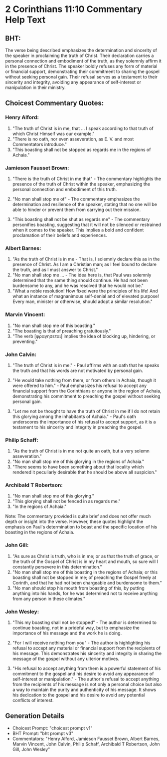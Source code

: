 # 2 Corinthians 11:10 Commentary Help Text

## BHT:
The verse being described emphasizes the determination and sincerity of the speaker in proclaiming the truth of Christ. Their declaration carries a personal connection and embodiment of the truth, as they solemnly affirm it in the presence of Christ. The speaker boldly refuses any form of material or financial support, demonstrating their commitment to sharing the gospel without seeking personal gain. Their refusal serves as a testament to their sincerity and integrity, avoiding any appearance of self-interest or manipulation in their ministry.

## Choicest Commentary Quotes:
### Henry Alford:
1. "The truth of Christ is in me, that ... I speak according to that truth of which Christ Himself was our example."
2. "There is no oath, nor even asseveration, as E. V. and most Commentators introduce."
3. "This boasting shall not be stopped as regards me in the regions of Achaia."

### Jamieson Fausset Brown:
1. "There is the truth of Christ in me that" - The commentary highlights the presence of the truth of Christ within the speaker, emphasizing the personal connection and embodiment of this truth.

2. "No man shall stop me of" - The commentary emphasizes the determination and resilience of the speaker, stating that no one will be able to hinder or prevent them from carrying out their mission.

3. "This boasting shall not be shut as regards me" - The commentary personifies boasting, suggesting that it will not be silenced or restrained when it comes to the speaker. This implies a bold and confident proclamation of their beliefs and experiences.

### Albert Barnes:
1. "As the truth of Christ is in me - That is, I solemnly declare this as in the presence of Christ. As I am a Christian man; as I feel bound to declare the truth, and as I must answer to Christ."
2. "No man shall stop me ... - The idea here is, that Paul was solemnly determined that the same thing should continue. He had not been burdensome to any, and he was resolved that he would not be."
3. "What a noble resolution! How fixed were the principles of his life! And what an instance of magnanimous self-denial and of elevated purpose! Every man, minister or otherwise, should adopt a similar resolution."

### Marvin Vincent:
1. "No man shall stop me of this boasting." 
2. "The boasting is that of preaching gratuitously." 
3. "The verb [φραγησεται] implies the idea of blocking up, hindering, or preventing."

### John Calvin:
1. "The truth of Christ is in me." - Paul affirms with an oath that he speaks the truth and that his words are not motivated by personal gain. 

2. "He would take nothing from them, or from others in Achaia, though it were offered to him." - Paul emphasizes his refusal to accept any financial support from the Corinthians or anyone in the region of Achaia, demonstrating his commitment to preaching the gospel without seeking personal gain. 

3. "Let me not be thought to have the truth of Christ in me if I do not retain this glorying among the inhabitants of Achaia." - Paul's oath underscores the importance of his refusal to accept support, as it is a testament to his sincerity and integrity in preaching the gospel.

### Philip Schaff:
1. "As the truth of Christ is in me not quite an oath, but a very solemn asseveration." 
2. "No man shall stop me of this glorying in the regions of Achaia." 
3. "There seems to have been something about that locality which rendered it peculiarly desirable that he should be above all suspicion."

### Archibald T Robertson:
1. "No man shall stop me of this glorying." 
2. "This glorying shall not be fenced in as regards me."
3. "In the regions of Achaia."

Note: The commentary provided is quite brief and does not offer much depth or insight into the verse. However, these quotes highlight the emphasis on Paul's determination to boast and the specific location of his boasting in the regions of Achaia.

### John Gill:
1. "As sure as Christ is truth, who is in me; or as that the truth of grace, or the truth of the Gospel of Christ is in my heart and mouth, so sure will I constantly persevere in this determination."
2. "No man shall stop me of this boasting in the regions of Achaia; or this boasting shall not be stopped in me; of preaching the Gospel freely at Corinth, and that he had not been chargeable and burdensome to them."
3. "No man should stop his mouth from boasting of this, by putting anything into his hands, for he was determined not to receive anything from any person in these climates."

### John Wesley:
1. "This my boasting shall not be stopped" - The author is determined to continue boasting, not in a prideful way, but to emphasize the importance of his message and the work he is doing. 

2. "For I will receive nothing from you" - The author is highlighting his refusal to accept any material or financial support from the recipients of his message. This demonstrates his sincerity and integrity in sharing the message of the gospel without any ulterior motives. 

3. "His refusal to accept anything from them is a powerful statement of his commitment to the gospel and his desire to avoid any appearance of self-interest or manipulation." - The author's refusal to accept anything from the recipients of his message is not only a personal choice but also a way to maintain the purity and authenticity of his message. It shows his dedication to the gospel and his desire to avoid any potential conflicts of interest.


## Generation Details
- Choicest Prompt: "choicest prompt v1"
- BHT Prompt: "bht prompt v3"
- Commentators: "Henry Alford, Jamieson Fausset Brown, Albert Barnes, Marvin Vincent, John Calvin, Philip Schaff, Archibald T Robertson, John Gill, John Wesley"

